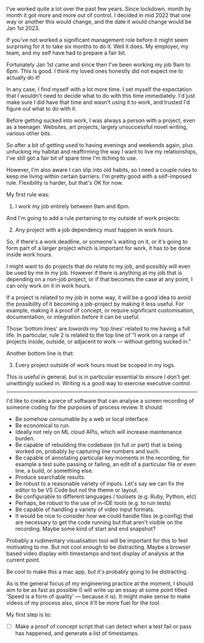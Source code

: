 I've worked quite a lot over the past few years. Since lockdown, month by month
it got more and more out of control. I decided in mid 2022 that one way or
another this would change, and the date it would change would be Jan 1st 2023.

If you've not worked a significant management role before it might seem surprising
for it to take six months to do it. Well it does. My employer, my team, and my
self have had to prepare a fair bit.

Fortunately Jan 1st came and since then I've been working my job 9am to 6pm.
This is good. I think my loved ones honestly did not expect me to actually do it!

In any case, I find myself with a lot more time. I set myself the expectation
that I wouldn't need to decide what to do with this time immediately. I'd just
make sure I did have that time and wasn't using it to work, and trusted I'd
figure out what to do with it.

Before getting sucked into work, I was always a person with a project, even as
a teenager. Websites, art projects, largely unsuccessful novel writing, various
other bits.

So after a bit of getting used to having evenings and weekends again, plus
unfucking my habitat and reaffirming the way I want to live my relationships, I've
still got a fair bit of spare time I'm itching to use.

However, I'm also aware I can slip into old habits, so I need a couple rules to
keep me living within certain barriers. I'm pretty good with a self-imposed rule.
Flexibility is harder, but that's OK for now.

My first rule was:

1. I work my job entirely between 9am and 6pm.

And I'm going to add a rule pertaining to my outside of work projects:

2. Any project with a job dependency must happen in work hours.

So, if there's a work deadline, or someone's waiting on it, or it's going to
form part of a larger project which is important for work, it has to be done
inside work hours.

I might want to do projects that do relate to my job, and possibly will even be
used by me in my job. However if there is anything at my job that is depending
on a non-job project, or if that becomes the case at any point, I can only work
on it in work hours.

If a project is related to my job in some way, it will be a good idea to avoid the
possibility of it becoming a job-project by making it less useful. For example,
making it a proof of concept, or require significant customisation, documentation,
or integration before it can be useful.

Those 'bottom lines' are _towards_ my 'top lines' related to me having a full
life. In particular, rule 2 is related to the top line of "I work on a range of
projects inside, outside, or adjacent to work — without getting sucked in."

Another bottom line is that:

3. Every project outside of work hours must be scoped in my logs.

This is useful in general, but is in particular essential to ensure I don't get
unwittingly sucked in. Writing is a good way to exercise executive control.

---

I'd like to create a piece of software that can analyse a screen recording of
someone coding for the purposes of process review. It should:

* Be somehow consumable by a web or local interface.
* Be economical to run.
* Ideally not rely on ML cloud APIs, which will increase maintenance burden.
* Be capable of rebuilding the codebase (in full or part) that is being worked
  on, probably by capturing line numbers and such.
* Be capable of annotating particular key moments in the recording, for example
  a test suite passing or failing, an edit of a particular file or even line,
  a build, or something else.
* Produce searchable results.
* Be robust to a reasonable variety of inputs. Let's say we can fix the editor
  to be VS Code but not the theme or layout.
* Be configurable to different languages / toolsets (e.g. Ruby, Python, etc)
* Perhaps, be robust to the use of in-IDE tools (e.g. to run tests)
* Be capable of handling a variety of video input formats.
* It would be nice to consider how we could handle files (e.g config) that are
  necessary to get the code running but that aren't visible on the recording.
  Maybe some kind of start and end snapshot?

Probably a rudimentary visualisation tool will be important for this to feel
motivating to me. But not cool enough to be distracting. Maybe a browser based
video display with timestamps and text display of analysis at the current point.

Be cool to make this a mac app, but it's probably going to be distracting.

As is the general focus of my engineering practice at the moment, I should aim
to be as fast as possible (I will write up an essay at some point titled 'Speed
is a form of quality' — because it is). It might make sense to make videos of
my process also, since it'll be more fuel for the tool.

My first step is to:

- [ ] Make a proof of concept script that can detect when a test fail or pass
      has happened, and generate a list of timestamps.
